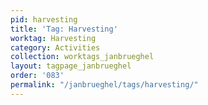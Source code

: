 ```yaml
---
pid: harvesting
title: 'Tag: Harvesting'
worktag: Harvesting
category: Activities
collection: worktags_janbrueghel
layout: tagpage_janbrueghel
order: '083'
permalink: "/janbrueghel/tags/harvesting/"
---
```

